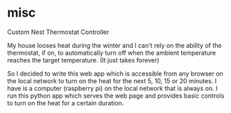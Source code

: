 # misc
Custom Nest Thermostat Controller

My house looses heat during the winter and I can't rely on the ability of the thermostat, if on, to automatically turn off when the ambient temperature reaches the target temperature. (It just takes forever)

So I decided to write this web app which is accessible from any browser on the local network to turn on the heat for the next 5, 10, 15 or 20 minutes. I have is a computer (raspberry pi) on the local network that is always on. I run this python app which serves the web page and provides basic controls to turn on the heat for a certain duration.
